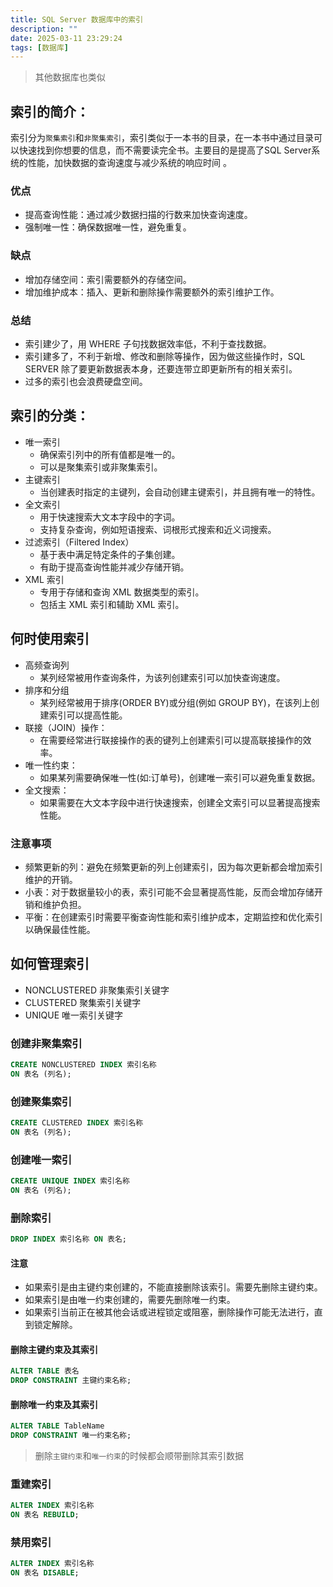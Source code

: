 ```yaml
---
title: SQL Server 数据库中的索引
description: ""
date: 2025-03-11 23:29:24
tags: [数据库]
---
```


> 其他数据库也类似

## 索引的简介：

索引分为`聚集索引`和`非聚集索引`，索引类似于一本书的目录，在一本书中通过目录可以快速找到你想要的信息，而不需要读完全书。主要目的是提高了SQL Server系统的性能，加快数据的查询速度与减少系统的响应时间 。

<!-- more -->

### 优点
- 提高查询性能：通过减少数据扫描的行数来加快查询速度。
- 强制唯一性：确保数据唯一性，避免重复。

### 缺点
- 增加存储空间：索引需要额外的存储空间。
- 增加维护成本：插入、更新和删除操作需要额外的索引维护工作。

### 总结
- 索引建少了，用 WHERE 子句找数据效率低，不利于查找数据。
- 索引建多了，不利于新增、修改和删除等操作，因为做这些操作时，SQL SERVER 除了要更新数据表本身，还要连带立即更新所有的相关索引。
- 过多的索引也会浪费硬盘空间。

## 索引的分类：

- 唯一索引
    - 确保索引列中的所有值都是唯一的。
    - 可以是聚集索引或非聚集索引。
- 主键索引
    - 当创建表时指定的主键列，会自动创建主键索引，并且拥有唯一的特性。
- 全文索引
    - 用于快速搜索大文本字段中的字词。
    - 支持复杂查询，例如短语搜索、词根形式搜索和近义词搜索。
- 过滤索引（Filtered Index）
    - 基于表中满足特定条件的子集创建。
    - 有助于提高查询性能并减少存储开销。
- XML 索引
    - 专用于存储和查询 XML 数据类型的索引。
    - 包括主 XML 索引和辅助 XML 索引。

## 何时使用索引

- 高频查询列
    - 某列经常被用作查询条件，为该列创建索引可以加快查询速度。
- 排序和分组
    - 某列经常被用于排序(ORDER BY)或分组(例如 GROUP BY)，在该列上创建索引可以提高性能。
- 联接（JOIN）操作：
    - 在需要经常进行联接操作的表的键列上创建索引可以提高联接操作的效率。
- 唯一性约束：
    - 如果某列需要确保唯一性(如:订单号)，创建唯一索引可以避免重复数据。
- 全文搜索：
    - 如果需要在大文本字段中进行快速搜索，创建全文索引可以显著提高搜索性能。

### 注意事项

- 频繁更新的列：避免在频繁更新的列上创建索引，因为每次更新都会增加索引维护的开销。
- 小表：对于数据量较小的表，索引可能不会显著提高性能，反而会增加存储开销和维护负担。
- 平衡：在创建索引时需要平衡查询性能和索引维护成本，定期监控和优化索引以确保最佳性能。

## 如何管理索引

- NONCLUSTERED 非聚集索引关键字
- CLUSTERED 聚集索引关键字
- UNIQUE 唯一索引关键字

### 创建非聚集索引
```sql
CREATE NONCLUSTERED INDEX 索引名称
ON 表名 (列名);
```

### 创建聚集索引
```sql
CREATE CLUSTERED INDEX 索引名称
ON 表名 (列名);
```

### 创建唯一索引
```sql
CREATE UNIQUE INDEX 索引名称
ON 表名 (列名);
```

### 删除索引
```sql
DROP INDEX 索引名称 ON 表名;
```

#### 注意
- 如果索引是由主键约束创建的，不能直接删除该索引。需要先删除主键约束。
- 如果索引是由唯一约束创建的，需要先删除唯一约束。
- 如果索引当前正在被其他会话或进程锁定或阻塞，删除操作可能无法进行，直到锁定解除。

#### 删除主键约束及其索引
```sql
ALTER TABLE 表名
DROP CONSTRAINT 主键约束名称;
```

#### 删除唯一约束及其索引
```sql
ALTER TABLE TableName
DROP CONSTRAINT 唯一约束名称;
```

> 删除`主键约束`和`唯一约束`的时候都会顺带删除其索引数据

### 重建索引
```sql
ALTER INDEX 索引名称
ON 表名 REBUILD;
```

### 禁用索引
```sql
ALTER INDEX 索引名称
ON 表名 DISABLE;
```